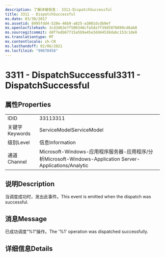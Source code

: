 ```yaml
---
description: 了解详细信息： 3311-DispatchSuccessful
title: 3311 - DispatchSuccessful
ms.date: 03/30/2017
ms.assetid: 6995fdd4-520e-46b9-a825-a3001dcdb0ef
ms.openlocfilehash: 3cd3d63e7f500348cfa5da7f39d5976099cd6ab8
ms.sourcegitcommit: ddf7edb67715a5b9a45e3dd44536dabc153c1de0
ms.translationtype: MT
ms.contentlocale: zh-CN
ms.lasthandoff: 02/06/2021
ms.locfileid: "99670458"
---
```

# <a name="3311---dispatchsuccessful"></a><span data-ttu-id="ff526-103">3311 - DispatchSuccessful</span><span class="sxs-lookup"><span data-stu-id="ff526-103">3311 - DispatchSuccessful</span></span>

## <a name="properties"></a><span data-ttu-id="ff526-104">属性</span><span class="sxs-lookup"><span data-stu-id="ff526-104">Properties</span></span>  
  
|||  
|-|-|  
|<span data-ttu-id="ff526-105">ID</span><span class="sxs-lookup"><span data-stu-id="ff526-105">ID</span></span>|<span data-ttu-id="ff526-106">3311</span><span class="sxs-lookup"><span data-stu-id="ff526-106">3311</span></span>|  
|<span data-ttu-id="ff526-107">关键字</span><span class="sxs-lookup"><span data-stu-id="ff526-107">Keywords</span></span>|<span data-ttu-id="ff526-108">ServiceModel</span><span class="sxs-lookup"><span data-stu-id="ff526-108">ServiceModel</span></span>|  
|<span data-ttu-id="ff526-109">级别</span><span class="sxs-lookup"><span data-stu-id="ff526-109">Level</span></span>|<span data-ttu-id="ff526-110">信息</span><span class="sxs-lookup"><span data-stu-id="ff526-110">Information</span></span>|  
|<span data-ttu-id="ff526-111">通道</span><span class="sxs-lookup"><span data-stu-id="ff526-111">Channel</span></span>|<span data-ttu-id="ff526-112">Microsoft-Windows-应用程序服务器-应用程序/分析</span><span class="sxs-lookup"><span data-stu-id="ff526-112">Microsoft-Windows-Application Server-Applications/Analytic</span></span>|  
  
## <a name="description"></a><span data-ttu-id="ff526-113">说明</span><span class="sxs-lookup"><span data-stu-id="ff526-113">Description</span></span>  

 <span data-ttu-id="ff526-114">当调度成功时，发出此事件。</span><span class="sxs-lookup"><span data-stu-id="ff526-114">This event is emitted when the dispatch was successful.</span></span>  
  
## <a name="message"></a><span data-ttu-id="ff526-115">消息</span><span class="sxs-lookup"><span data-stu-id="ff526-115">Message</span></span>  

 <span data-ttu-id="ff526-116">已成功调度“%1”操作。</span><span class="sxs-lookup"><span data-stu-id="ff526-116">The '%1' operation was dispatched successfully.</span></span>  
  
## <a name="details"></a><span data-ttu-id="ff526-117">详细信息</span><span class="sxs-lookup"><span data-stu-id="ff526-117">Details</span></span>
